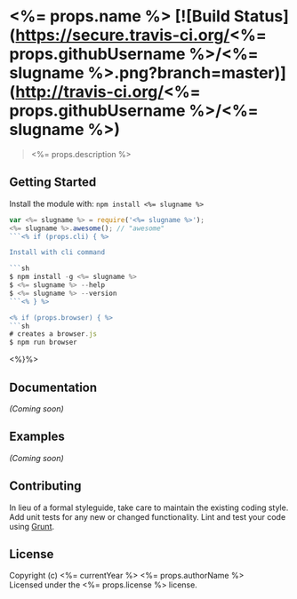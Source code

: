 # <%= props.name %> [![Build Status](https://secure.travis-ci.org/<%= props.githubUsername %>/<%= slugname %>.png?branch=master)](http://travis-ci.org/<%= props.githubUsername %>/<%= slugname %>)

> <%= props.description %>


## Getting Started

Install the module with: `npm install <%= slugname %>`

```js
var <%= slugname %> = require('<%= slugname %>');
<%= slugname %>.awesome(); // "awesome"
```<% if (props.cli) { %>

Install with cli command

```sh
$ npm install -g <%= slugname %>
$ <%= slugname %> --help
$ <%= slugname %> --version
```<% } %>

<% if (props.browser) { %>
```sh
# creates a browser.js
$ npm run browser
```
<%}%>


## Documentation

_(Coming soon)_


## Examples

_(Coming soon)_


## Contributing

In lieu of a formal styleguide, take care to maintain the existing coding style. Add unit tests for any new or changed functionality. Lint and test your code using [Grunt](http://gruntjs.com).


## License

Copyright (c) <%= currentYear %> <%= props.authorName %>  
Licensed under the <%= props.license %> license.
